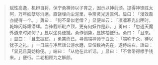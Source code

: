 
> 赋性高逸，机辩自将，保宁勇禅师以子育之，因示以神剑颂。提得神锋胜太阿，万年妖孽尽消磨。直饶埋向尘泥里，争奈灵光透匣何。显曰：​「漫效聻亦提得一个。​」勇曰：​「何不呈似老僧？​」显便举云：​「凛凛寒光出匣时，乾坤闪烁耀潜辉。当锋截断毗卢顶，更有何妖作是非。​」勇曰：​「忽遇天魔外道来时如何？​」显以坐具便摵。勇作倒势，显拂袖便行。勇曰：​「且来。​」显曰：​「且去掘窟。​」勇笑而已。寻谒端禅师于白云：​「端称于众，待以犹子之礼。​」一日端与净居瑶公游水磨，显偕数衲先在，遂侍端右。瑶曰：​「显兄且莫妨稳便。​」端曰：​「从他在此听话。​」显曰：​「不曾带得標手钱来。​」便行。二老相顾为之解颜。
